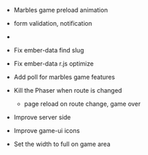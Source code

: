 * Marbles game preload animation
* form validation, notification
* 

* Fix ember-data find slug
* Fix ember-data r.js optimize

* Add poll for marbles game features
* Kill the Phaser when route is changed
  - page reload on route change, game over

* Improve server side

* Improve game-ui icons
* Set the width to full on game area
